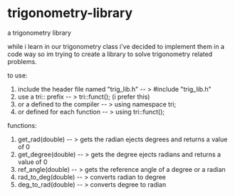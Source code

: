 # trigonometry-library
a trigonometry library

while i learn in our trigonometry class i've decided to implement them in a code way so 
im trying to create a library to solve trigonometry related problems.

to use:
1. include the header file named "trig_lib.h" -- > #include "trig_lib.h"
2. use a tri:: prefix -- > tri::funct(); (i prefer this)
3. or a defined to the compiler -- > using namespace tri;
4. or defined for each function -- > using tri::funct();

functions:
1. get_rad(double) -- > gets the radian ejects degrees and returns a value of 0
2. get_degree(double) -- > gets the degree ejects radians and returns a value of 0
3. ref_angle(double) -- > gets the reference angle of a degree or a radian
4. rad_to_deg(double) -- > converts radian to degree
5. deg_to_rad(double) -- > converts degree to radian
